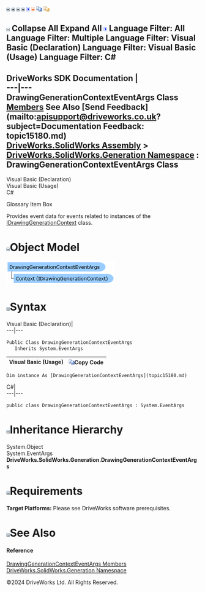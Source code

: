 ![](dotnetimages/collapse.gif) ![](dotnetimages/expand.gif) ![](dotnetimages/collapse.gif) ![](dotnetimages/expand.gif) ![](dotnetimages/drpdown.gif) ![](dotnetimages/drpdown_orange.gif) ![](dotnetimages/copycode.gif) ![](dotnetimages/copycodeHighlight.gif)

![](dotnetimages/collapse.gif) Collapse All Expand All ![](dotnetimages/drpdown.gif) Language Filter: All  Language Filter: Multiple  Language Filter: Visual Basic (Declaration) Language Filter: Visual Basic (Usage) Language Filter: C#  
---  
DriveWorks SDK Documentation  |   
---|---  
DrawingGenerationContextEventArgs Class   
[Members](topic15181.md) See Also [Send Feedback](mailto:apisupport@driveworks.co.uk?subject=Documentation Feedback: topic15180.md)  
[DriveWorks.SolidWorks Assembly](topic13342.md) > [DriveWorks.SolidWorks.Generation Namespace](topic15094.md) : DrawingGenerationContextEventArgs Class  
---  
  
Visual Basic (Declaration)    
Visual Basic (Usage)    
C# 

Glossary Item Box

Provides event data for events related to instances of the [IDrawingGenerationContext](topic15135.md) class. 

# ![](dotnetimages/collapse.gif)Object Model

![](dotnetdiagramimages/image863.png)

# ![](dotnetimages/collapse.gif)Syntax

Visual Basic (Declaration)|   
---|---  
      
    
    Public Class DrawingGenerationContextEventArgs 
       Inherits System.EventArgs  
  
Visual Basic (Usage)| ![](dotnetimages/copycode.gif)Copy Code  
---|---  
      
    
    Dim instance As [DrawingGenerationContextEventArgs](topic15180.md)  
  
C#|   
---|---  
      
    
    public class DrawingGenerationContextEventArgs : System.EventArgs   
  
# ![](dotnetimages/collapse.gif)Inheritance Hierarchy

System.Object  
System.EventArgs  
**DriveWorks.SolidWorks.Generation.DrawingGenerationContextEventArgs**  


# ![](dotnetimages/collapse.gif)Requirements

**Target Platforms:** Please see DriveWorks software prerequisites.

# ![](dotnetimages/collapse.gif)See Also

#### Reference

[DrawingGenerationContextEventArgs Members](topic15181.md)   
[DriveWorks.SolidWorks.Generation Namespace](topic15094.md)

©2024 DriveWorks Ltd. All Rights Reserved.
